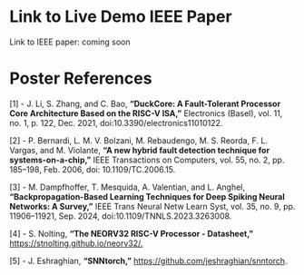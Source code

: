 # Link to Live Demo IEEE Paper

Link to IEEE paper: coming soon

# Poster References

[1] - J. Li, S. Zhang, and C. Bao, **“DuckCore: A Fault-Tolerant Processor Core Architecture Based on the RISC-V ISA,”** Electronics (Basel), vol. 11, no. 1, p. 122, Dec. 2021, doi:10.3390/electronics11010122.​

[2] - P. Bernardi, L. M. V. Bolzani, M. Rebaudengo, M. S. Reorda, F. L. Vargas, and M. Violante, **“A new hybrid fault detection technique for systems-on-a-chip,”** IEEE Transactions on Computers, vol. 55, no. 2, pp. 185–198, Feb. 2006, doi: 10.1109/TC.2006.15. ​

[3] - M. Dampfhoffer, T. Mesquida, A. Valentian, and L. Anghel, **“Backpropagation-Based Learning Techniques for Deep Spiking Neural Networks: A Survey,”** IEEE Trans Neural Netw Learn Syst, vol. 35, no. 9, pp. 11906–11921, Sep. 2024, doi:10.1109/TNNLS.2023.3263008.​

[4] - S. Nolting, **“The NEORV32 RISC-V Processor - Datasheet,”** https://stnolting.github.io/neorv32/.​

[5] - J. Eshraghian, **“SNNtorch,”** https://github.com/jeshraghian/snntorch.
